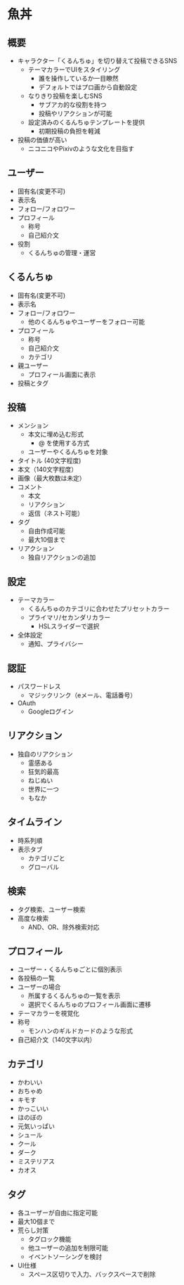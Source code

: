 <!-- markmap -->

# 魚丼

## 概要

- キャラクター「くるんちゅ」を切り替えて投稿できるSNS
  - テーマカラーでUIをスタイリング
    - 誰を操作しているか一目瞭然
    - デフォルトではプロ画から自動設定
  - なりきり投稿を楽しむSNS
    - サブアカ的な役割を持つ
    - 投稿やリアクションが可能
  - 設定済みのくるんちゅテンプレートを提供
    - 初期投稿の負担を軽減
- 投稿の価値が高い
  - ニコニコやPixivのような文化を目指す

## ユーザー

- 固有名(変更不可)
- 表示名
- フォロー/フォロワー
- プロフィール
  - 称号
  - 自己紹介文
- 役割
  - くるんちゅの管理・運営

## くるんちゅ

- 固有名(変更不可)
- 表示名
- フォロー/フォロワー
  - 他のくるんちゅやユーザーをフォロー可能
- プロフィール
  - 称号
  - 自己紹介文
  - カテゴリ
- 親ユーザー
  - プロフィール画面に表示
- 投稿とタグ

## 投稿

- メンション
  - 本文に埋め込む形式
    - @ を使用する方式
  - ユーザーやくるんちゅを対象
- タイトル (40文字程度)
- 本文（140文字程度）
- 画像（最大枚数は未定）
- コメント
  - 本文
  - リアクション
  - 返信（ネスト可能）
- タグ
  - 自由作成可能
  - 最大10個まで
- リアクション
  - 独自リアクションの追加

## 設定

- テーマカラー
  - くるんちゅのカテゴリに合わせたプリセットカラー
  - プライマリ/セカンダリカラー
    - HSLスライダーで選択
- 全体設定
  - 通知、プライバシー

## 認証

- パスワードレス
  - マジックリンク（eメール、電話番号）
- OAuth
  - Googleログイン

## リアクション

- 独自のリアクション
  - 霊感ある
  - 狂気的最高
  - ねじぬい
  - 世界に一つ
  - もなか

## タイムライン

- 時系列順
- 表示タブ
  - カテゴリごと
  - グローバル

## 検索

- タグ検索、ユーザー検索
- 高度な検索
  - AND、OR、除外検索対応

## プロフィール

- ユーザー・くるんちゅごとに個別表示
- 各投稿の一覧
- ユーザーの場合
  - 所属するくるんちゅの一覧を表示
  - 選択でくるんちゅのプロフィール画面に遷移
- テーマカラーを視覚化
- 称号
  - モンハンのギルドカードのような形式
- 自己紹介文（140文字以内）

## カテゴリ

- かわいい
- おちゃめ
- キモす
- かっこいい
- ほのぼの
- 元気いっぱい
- シュール
- クール
- ダーク
- ミステリアス
- カオス

## タグ

- 各ユーザーが自由に指定可能
- 最大10個まで
- 荒らし対策
  - タグロック機能
  - 他ユーザーの追加を制限可能
  - イベントソーシングを検討
- UI仕様
  - スペース区切りで入力、バックスペースで削除

